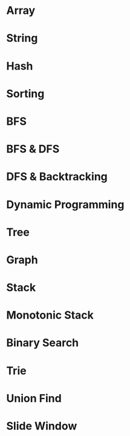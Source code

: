 # Array
# String
# Hash
# Sorting
# BFS
# BFS & DFS
# DFS & Backtracking
# Dynamic Programming
# Tree
# Graph
# Stack
# Monotonic Stack
# Binary Search



# Trie
# Union Find
# Slide Window




<!--stackedit_data:
eyJoaXN0b3J5IjpbLTY4ODYyMzAxMF19
-->